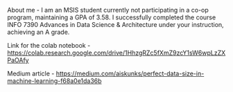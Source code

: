 About me - I am an MSIS student currently not participating in a co-op program, maintaining a GPA of 3.58. I successfully completed the course INFO 7390 Advances in Data Science & Architecture under your instruction, achieving an A grade.

Link for the colab notebook - https://colab.research.google.com/drive/1HhzgRZc5fXmZ9zcY1sW6wpLzZXPaOAfy

Medium article - https://medium.com/aiskunks/perfect-data-size-in-machine-learning-f68a0e1da36b


